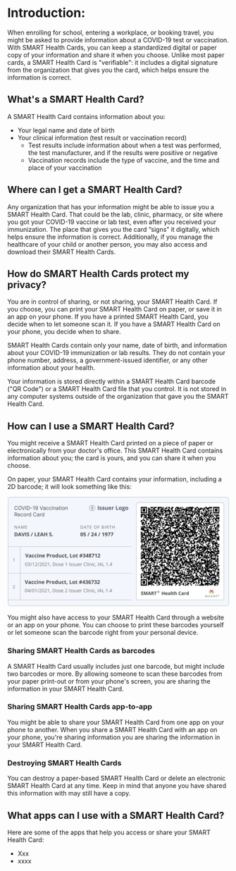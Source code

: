 
# Introduction:

When enrolling for school, entering a workplace, or booking travel, you might be asked to provide information about a COVID-19 test or vaccination. With SMART Health Cards, you can keep a standardized digital or paper copy of your information and share it when you choose. Unlike most paper cards, a SMART Health Card is "verifiable": it includes a digital signature from the organization that gives you the card, which helps ensure the information is correct.
 
## What's a SMART Health Card?
A SMART Health Card contains information about you:
* Your legal name and date of birth
* Your clinical information (test result or vaccination record)
  * Test results include information about when a test was performed, the test manufacturer, and if the results were positive or negative
  * Vaccination records include the type of vaccine, and the time and place of your vaccination
 
## Where can I get a SMART Health Card?

Any organization that has your information might be able to issue you a SMART Health Card. That could be the lab, clinic, pharmacy, or site where you got your COVID-19 vaccine or lab test, even after you received your immunization. The place that gives you the card “signs” it digitally, which helps ensure the information is correct. Additionally, if you manage the healthcare of your child or another person, you may also access and download their SMART Health Cards. 

## How do SMART Health Cards protect my privacy?

You are in control of sharing, or not sharing, your SMART Health Card. If you choose, you can print your SMART Health Card on paper, or save it in an app on your phone. If you have a printed SMART Health Card, you decide when to let someone scan it. If you have a SMART Health Card on your phone, you decide when to share.

SMART Health Cards contain only your name, date of birth, and information about your COVID-19 immunization or lab results. They do not contain your phone number, address, a government-issued identifier, or any other information about your health.

Your information is stored directly within a SMART Health Card barcode ("QR Code") or a SMART Health Card file that you control. It is not stored in any computer systems outside of the organization that gave you the SMART Health Card.

## How can I use a SMART Health Card?

You might receive a SMART Health Card printed on a piece of paper or electronically from your doctor's office. This SMART Health Card contains information about you; the card is yours, and you can share it when you choose.

On paper, your SMART Health Card contains your information, including a 2D barcode; it will look something like this:

<img src="./reference_smart_health_card_pdf_vaccine.png" width="700" alt="SMART Health Card example" />

You might also have access to your SMART Health Card through a website or an app on your phone. You can choose to print these barcodes yourself or let someone scan the barcode right from your personal device.

### Sharing SMART Health Cards as barcodes
A SMART Health Card usually includes just one barcode, but might include two barcodes or more. By allowing someone to scan these barcodes from your paper print-out or from your phone's screen, you are sharing the information in your SMART Health Card.

### Sharing SMART Health Cards app-to-app
You might be able to share your SMART Health Card from one app on your phone to another. When you share a SMART Health Card with an app on your phone, you're sharing information you are sharing the information in your SMART Health Card.

### Destroying SMART Health Cards
You can destroy a paper-based SMART Health Card or delete an electronic SMART Health Card at any time. Keep in mind that anyone you have shared this information with may still have a copy.


## What apps can I use with a SMART Health Card?
 
Here are some of the apps that help you access or share your SMART Health Card:
* Xxx
* xxxx
